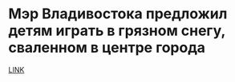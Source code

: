 # Мэр Владивостока предложил детям играть в грязном снегу, сваленном в центре города 



[LINK](https://varlamov.ru/2821354.html)
